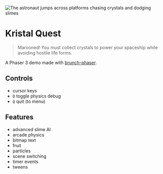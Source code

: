 ![The astronaut jumps across platforms chasing crystals and dodging slimes](https://samme.github.io/kristal-quest/cover.png)

Kristal Quest
=============

> Marooned! You must collect crystals to power your spaceship while avoiding hostile life forms.

A Phaser 3 demo made with [brunch-phaser](https://github.com/samme/brunch-phaser).

Controls
--------

- cursor keys
- `D` toggle physics debug
- `Q` quit (to menu)

Features
--------

- advanced slime AI
- arcade physics
- bitmap text
- fruit
- particles
- scene switching
- timer events
- tweens
